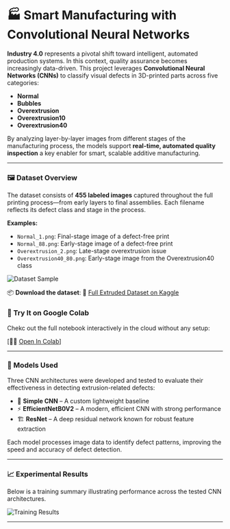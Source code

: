 # 🏭 Smart Manufacturing with Convolutional Neural Networks

**Industry 4.0** represents a pivotal shift toward intelligent, automated production systems. In this context, quality assurance becomes increasingly data-driven.
This project leverages **Convolutional Neural Networks (CNNs)** to classify visual defects in 3D-printed parts across five categories:

* **Normal**
* **Bubbles**
* **Overextrusion**
* **Overextrusion10**
* **Overextrusion40**

By analyzing layer-by-layer images from different stages of the manufacturing process, the models support **real-time, automated quality inspection** a key enabler for smart, scalable additive manufacturing.

---

### 🖼️ Dataset Overview

The dataset consists of **455 labeled images** captured throughout the full printing process—from early layers to final assemblies. Each filename reflects its defect class and stage in the process.

**Examples:**

* `Normal_1.png`: Final-stage image of a defect-free print
* `Normal_88.png`: Early-stage image of a defect-free print
* `Overextrusion_2.png`: Late-stage overextrusion issue
* `Overextrusion40_80.png`: Early-stage image from the Overextrusion40 class

![Dataset Sample](https://github.com/user-attachments/assets/9dc509d6-e590-4c1a-bef3-f04631f26efe)

📦 **Download the dataset**:
🔗 [Full Extruded Dataset on Kaggle](https://www.kaggle.com/datasets/marcelobatalhah/full-extruded-dataset)

### 🚀 Try It on Google Colab

Chekc out the full notebook interactively in the cloud without any setup:

[🧑‍💻 [Open In Colab](https://colab.research.google.com/drive/1Qbn213X5QWOoUn-A9KU0Q8FzySAzTFl8?usp=sharing)]


---

### 🧠 Models Used

Three CNN architectures were developed and tested to evaluate their effectiveness in detecting extrusion-related defects:

* 🧩 **Simple CNN** – A custom lightweight baseline
* ⚡ **EfficientNetB0V2** – A modern, efficient CNN with strong performance
* 🏗️ **ResNet** – A deep residual network known for robust feature extraction

Each model processes image data to identify defect patterns, improving the speed and accuracy of defect detection.

---

### 📈 Experimental Results

Below is a training summary illustrating performance across the tested CNN architectures.

![Training Results](https://github.com/user-attachments/assets/a34aa4bb-6714-4741-8d5e-a3ead09e5ad6)

---
